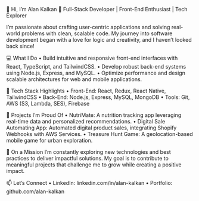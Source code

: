 👋 Hi, I’m Alan Kalkan
🚀 Full-Stack Developer | Front-End Enthusiast | Tech Explorer

I’m passionate about crafting user-centric applications and solving real-world problems with clean, scalable code. My journey into software development began with a love for logic and creativity, and I haven’t looked back since!

💻 What I Do
	•	Build intuitive and responsive front-end interfaces with React, TypeScript, and TailwindCSS.
	•	Develop robust back-end systems using Node.js, Express, and MySQL.
	•	Optimize performance and design scalable architectures for web and mobile applications.

🔧 Tech Stack Highlights
	•	Front-End: React, Redux, React Native, TailwindCSS
	•	Back-End: Node.js, Express, MySQL, MongoDB
	•	Tools: Git, AWS (S3, Lambda, SES), Firebase

🌟 Projects I’m Proud Of
	•	NutriMate: A nutrition tracking app leveraging real-time data and personalized recommendations.
	•	Digital Sale Automating App: Automated digital product sales, integrating Shopify Webhooks with AWS Services.
	•	Treasure Hunt Game: A geolocation-based mobile game for urban exploration.

🎯 On a Mission
I’m constantly exploring new technologies and best practices to deliver impactful solutions. My goal is to contribute to meaningful projects that challenge me to grow while creating a positive impact.

📫 Let’s Connect
	•	LinkedIn: linkedin.com/in/alan-kalkan
	•	Portfolio: github.com/alan-kalkan
